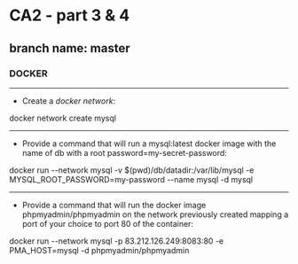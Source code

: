 # CA2 - part 3 & 4
## branch name: master
### DOCKER

***

* Create a *docker network*:

docker network create mysql

---

* Provide a command that will run a mysql:latest docker image with the name of db with a root password=my-secret-password:

docker run --network mysql -v $(pwd)/db/datadir:/var/lib/mysql -e MYSQL_ROOT_PASSWORD=my-password --name mysql -d mysql

---

* Provide a command that will run the docker image phpmyadmin/phpmyadmin on the network previously created mapping a port of your choice to port 80 of the container:

docker run --network mysql -p 83.212.126.249:8083:80 -e PMA_HOST=mysql -d phpmyadmin/phpmyadmin
